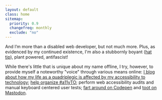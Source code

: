 ```yaml
---
layout: default
class: home
sitemap:
  priority: 0.9
  changefreq: monthly
  exclude: "no"
---
```


<p class="lede">And I’m more than a disabled web developer, but not much more. Plus, as evidenced by my continued existence, I'm also a stubbornly boyant (<a href="https://propagandhi.com/music/at-peace">hat tip</a>), plant powered, antifascist!</p>

While there's little that is unique about my name offline, I try, however, to provide myself a noteworthy "voice" through various means online: [I blog about how my life as a quadriplegic is affected by my accessibility to technology](https://abledaccess.com); [help organize #a11yTO](http://a11yto.com); perform web accessibility audits and manual keyboard centered user tests; [fart around on Codepen](https://codepen.io/johnnydaux) and <a rel="me" href="https://mastodon.social/@johnnydaux">toot on Mastodon</a>.

